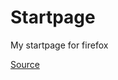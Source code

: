 # Startpage
My startpage for firefox 

[Source](https://github.com/PrettyCoffee/yet-another-generic-startpage)
